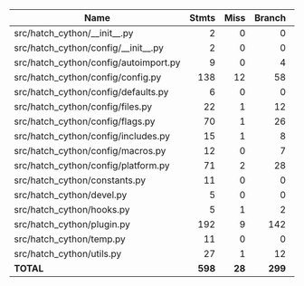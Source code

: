 | Name                                     |    Stmts |     Miss |   Branch |   BrPart |   Cover |
|----------------------------------------- | -------: | -------: | -------: | -------: | ------: |
| src/hatch\_cython/\_\_init\_\_.py        |        2 |        0 |        0 |        0 |    100% |
| src/hatch\_cython/config/\_\_init\_\_.py |        2 |        0 |        0 |        0 |    100% |
| src/hatch\_cython/config/autoimport.py   |        9 |        0 |        4 |        0 |    100% |
| src/hatch\_cython/config/config.py       |      138 |       12 |       58 |        7 |     89% |
| src/hatch\_cython/config/defaults.py     |        6 |        0 |        0 |        0 |    100% |
| src/hatch\_cython/config/files.py        |       22 |        1 |       12 |        2 |     91% |
| src/hatch\_cython/config/flags.py        |       70 |        1 |       26 |        0 |     99% |
| src/hatch\_cython/config/includes.py     |       15 |        1 |        8 |        1 |     91% |
| src/hatch\_cython/config/macros.py       |       12 |        0 |        7 |        0 |    100% |
| src/hatch\_cython/config/platform.py     |       71 |        2 |       28 |        2 |     96% |
| src/hatch\_cython/constants.py           |       11 |        0 |        0 |        0 |    100% |
| src/hatch\_cython/devel.py               |        5 |        0 |        0 |        0 |    100% |
| src/hatch\_cython/hooks.py               |        5 |        1 |        2 |        0 |     86% |
| src/hatch\_cython/plugin.py              |      192 |        9 |      142 |        8 |     95% |
| src/hatch\_cython/temp.py                |       11 |        0 |        0 |        0 |    100% |
| src/hatch\_cython/utils.py               |       27 |        1 |       12 |        1 |     95% |
|                                **TOTAL** |  **598** |   **28** |  **299** |   **21** | **94%** |
